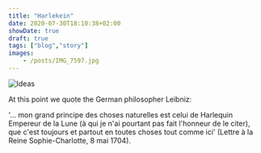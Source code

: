 ```yaml
---
title: "Harlekein"
date: 2020-07-30T18:10:38+02:00
showDate: true
draft: true
tags: ["blog","story"]
images:
    - /posts/IMG_7597.jpg
---
```




![Ideas](/posts/IMG_7597.jpg)

At this point we quote the German philosopher Leibniz:


'… mon grand principe des choses naturelles est celui de 
Harlequin Empereur de la Lune 
(à qui je n'ai pourtant pas fait l'honneur de le citer), 
que c'est toujours et partout en toutes choses tout comme ici' 
(Lettre à la Reine Sophie-Charlotte, 8 mai 1704).  
